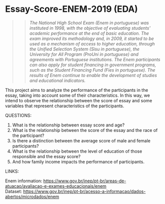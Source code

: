 # Essay-Score-ENEM-2019 (EDA)

>> *The National High School Exam (Enem in portuguese) was instituted in 1998, with the objective of evaluating students' academic performance at the end of basic education. The exam improved its methodology and, in 2009, it started to be used as a mechanism of access to higher education, through the Unified Selection System (Sisu in portuguese), the University for All Program (ProUni in portuguese) and agreements with Portuguese institutions. The Enem participants can also apply for student financing in government programs, such as the Student Financing Fund (Fies in portuguese). The results of Enem continue to enable the development of studies and educational indicators.*

This project aims to analyze the performance of the participants in the essay, taking into account some of their characteristics. In this way, we intend to observe the relationship between the score of essay and some variables that represent characteristics of the participants.






QUESTIONS:

1) What is the relationship between essay score and age?
2) What is the relationship between the score of the essay and the race of the participant?
3) Is there a distinction between the average score of male and female participants?
4) What is the relationship between the level of education of those responsible and the essay score?
5) And how family income impacts the performance of participants.


LINKS: 

Enem information: https://www.gov.br/inep/pt-br/areas-de-atuacao/avaliacao-e-exames-educacionais/enem <br>
Dataset: https://www.gov.br/inep/pt-br/acesso-a-informacao/dados-abertos/microdados/enem
